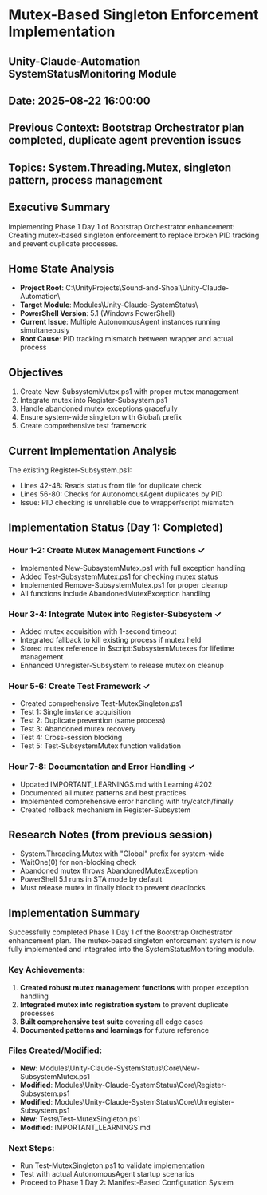 # Mutex-Based Singleton Enforcement Implementation
## Unity-Claude-Automation SystemStatusMonitoring Module
## Date: 2025-08-22 16:00:00
## Previous Context: Bootstrap Orchestrator plan completed, duplicate agent prevention issues
## Topics: System.Threading.Mutex, singleton pattern, process management

## Executive Summary
Implementing Phase 1 Day 1 of Bootstrap Orchestrator enhancement: Creating mutex-based singleton enforcement to replace broken PID tracking and prevent duplicate processes.

## Home State Analysis
- **Project Root**: C:\UnityProjects\Sound-and-Shoal\Unity-Claude-Automation\
- **Target Module**: Modules\Unity-Claude-SystemStatus\
- **PowerShell Version**: 5.1 (Windows PowerShell)
- **Current Issue**: Multiple AutonomousAgent instances running simultaneously
- **Root Cause**: PID tracking mismatch between wrapper and actual process

## Objectives
1. Create New-SubsystemMutex.ps1 with proper mutex management
2. Integrate mutex into Register-Subsystem.ps1
3. Handle abandoned mutex exceptions gracefully
4. Ensure system-wide singleton with Global\ prefix
5. Create comprehensive test framework

## Current Implementation Analysis
The existing Register-Subsystem.ps1:
- Lines 42-48: Reads status from file for duplicate check
- Lines 56-80: Checks for AutonomousAgent duplicates by PID
- Issue: PID checking is unreliable due to wrapper/script mismatch

## Implementation Status (Day 1: Completed)

### Hour 1-2: Create Mutex Management Functions ✓
- Implemented New-SubsystemMutex.ps1 with full exception handling
- Added Test-SubsystemMutex.ps1 for checking mutex status
- Implemented Remove-SubsystemMutex.ps1 for proper cleanup
- All functions include AbandonedMutexException handling

### Hour 3-4: Integrate Mutex into Register-Subsystem ✓
- Added mutex acquisition with 1-second timeout
- Integrated fallback to kill existing process if mutex held
- Stored mutex reference in $script:SubsystemMutexes for lifetime management
- Enhanced Unregister-Subsystem to release mutex on cleanup

### Hour 5-6: Create Test Framework ✓
- Created comprehensive Test-MutexSingleton.ps1
- Test 1: Single instance acquisition
- Test 2: Duplicate prevention (same process)
- Test 3: Abandoned mutex recovery
- Test 4: Cross-session blocking
- Test 5: Test-SubsystemMutex function validation

### Hour 7-8: Documentation and Error Handling ✓
- Updated IMPORTANT_LEARNINGS.md with Learning #202
- Documented all mutex patterns and best practices
- Implemented comprehensive error handling with try/catch/finally
- Created rollback mechanism in Register-Subsystem

## Research Notes (from previous session)
- System.Threading.Mutex with "Global\" prefix for system-wide
- WaitOne(0) for non-blocking check
- Abandoned mutex throws AbandonedMutexException
- PowerShell 5.1 runs in STA mode by default
- Must release mutex in finally block to prevent deadlocks

## Implementation Summary

Successfully completed Phase 1 Day 1 of the Bootstrap Orchestrator enhancement plan. The mutex-based singleton enforcement system is now fully implemented and integrated into the SystemStatusMonitoring module.

### Key Achievements:
1. **Created robust mutex management functions** with proper exception handling
2. **Integrated mutex into registration system** to prevent duplicate processes
3. **Built comprehensive test suite** covering all edge cases
4. **Documented patterns and learnings** for future reference

### Files Created/Modified:
- **New**: Modules\Unity-Claude-SystemStatus\Core\New-SubsystemMutex.ps1
- **Modified**: Modules\Unity-Claude-SystemStatus\Core\Register-Subsystem.ps1
- **Modified**: Modules\Unity-Claude-SystemStatus\Core\Unregister-Subsystem.ps1
- **New**: Tests\Test-MutexSingleton.ps1
- **Modified**: IMPORTANT_LEARNINGS.md

### Next Steps:
- Run Test-MutexSingleton.ps1 to validate implementation
- Test with actual AutonomousAgent startup scenarios
- Proceed to Phase 1 Day 2: Manifest-Based Configuration System